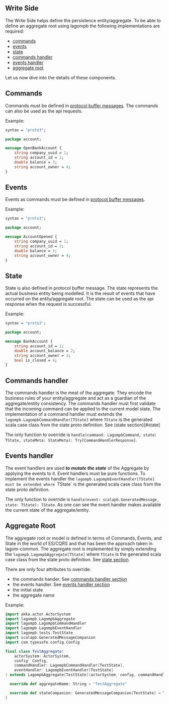 ## Write Side

The Write Side helps define the persistence entity/aggregate. To be able to define an aggregate root using lagompb
the following implementations are required:

* [commands](#commands)
* [events](#events)
* [state](#state)
* [commands handler](#commands-handler)
* [events handler](#events-handler)
* [aggregate root](#aggregate-root)


Let us now dive into the details of these components.

## Commands
Commands must be defined in [protocol buffer messages](https://developers.google.com/protocol-buffers/docs/proto3). The commands can also be used as the api requests.

Example:
```protobuf
syntax = "proto3";

package account;

message OpenBankAccount {
    string company_uuid = 1;
    string account_id = 2;
    double balance = 3;
    string account_owner = 4;
}
```

## Events
Events as commands must be defined in [protocol buffer messages](https://developers.google.com/protocol-buffers/docs/proto3).

Example:
```protobuf
syntax = "proto3";

package account;

message AccountOpened {
    string company_uuid = 1;
    string account_id = 2;
    double balance = 3;
    string account_owner = 4;
}
```

## State
State is also defined in protocol buffer message. The state represents the actual business entity being modelled. It is the result of events that have occurred on the entity/aggregate root. The state can be used as the api response when the request is successful.

Example:
```protobuf
syntax = "proto3";

package account;

message BankAccount {
    string account_id = 1;
    double account_balance = 2;
    string account_owner = 3;
    bool is_closed = 4;
}
```

## Commands handler
The commands handler is the meat of the aggregate. They encode the business rules of your entity/aggregate and act as a guardian of the aggregate/entity consistency. 
The commands handler must first validate that the incoming command can be applied to the current model state. The implementation of a command handler must extends the `lagompb.LagompbCommandHandler[TState]` where `TState` is the generated scala case class from the state proto definition. See (state section)[#state]

The only function to override is `handle(command: LagompbCommand, state: TState, stateMeta: StateMeta): Try[CommandHandlerResponse]`.

## Events handler
The event handlers are used **_to mutate the state_** of the Aggregate by applying the events to it. Event handlers must be pure functions. 
To implement the events handler the `lagompb.LagompbEventHandler[TState] must be extended where `TState` is the generated scala case class from the state proto definition. 

The only function to override is `handle(event: scalapb.GeneratedMessage, state: TState): TState`. As one can see the event handler makes available the current state of the aggregate/entity.

## Aggregate Root
The aggregate root or model is defined in terms of Commands, Events, and State in the world of ES/CQRS and that has been the approach taken in lagom-common. 
The aggregate root is implemented by simply extending the `lagompb.LagompbAggregate[TState]` where `TState` is the generated scala case class from the state proto definition. See [state section](#state).

There are only four attributes to override:

* the commands hander. See [commands handler section](#commands-handler)
* the events handler. See [events handler section](#events-handler)
* the initial state
* the aggregate name

Example:

```scala
import akka.actor.ActorSystem
import lagompb.LagompbAggregate
import lagompb.LagompbCommandHandler
import lagompb.LagompbEventHandler
import lagompb.tests.TestState
import scalapb.GeneratedMessageCompanion
import com.typesafe.config.Config

final class TestAggregate(
    actorSystem: ActorSystem,
    config: Config,
    commandHandler: LagompbCommandHandler[TestState],
    eventHandler: LagompbEventHandler[TestState]
) extends LagompbAggregate[TestState](actorSystem, config, commandHandler, eventHandler) {

  override def aggregateName: String = "TestAggregate"

  override def stateCompanion: GeneratedMessageCompanion[TestState] = TestState
}

```

